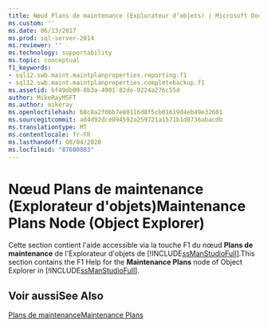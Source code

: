 ```yaml
---
title: Nœud Plans de maintenance (Explorateur d’objets) | Microsoft Docs
ms.custom: ''
ms.date: 06/13/2017
ms.prod: sql-server-2014
ms.reviewer: ''
ms.technology: supportability
ms.topic: conceptual
f1_keywords:
- sql12.swb.maint.maintplanproperties.reporting.f1
- sql12.swb.maint.maintplanproperties.completebackup.f1
ms.assetid: bf49db09-8b3a-4901-82de-9224a276c55d
author: MikeRayMSFT
ms.author: mikeray
ms.openlocfilehash: b8c8a2f06b7e80116d8f5cb01619d4eb49e32601
ms.sourcegitcommit: ad4d92dce894592a259721a1571b1d8736abacdb
ms.translationtype: MT
ms.contentlocale: fr-FR
ms.lasthandoff: 08/04/2020
ms.locfileid: "87600883"
---
```

# <a name="maintenance-plans-node-object-explorer"></a><span data-ttu-id="ebc8c-102">Nœud Plans de maintenance (Explorateur d'objets)</span><span class="sxs-lookup"><span data-stu-id="ebc8c-102">Maintenance Plans Node (Object Explorer)</span></span>
  <span data-ttu-id="ebc8c-103">Cette section contient l'aide accessible via la touche F1 du nœud **Plans de maintenance** de l'Explorateur d'objets de [!INCLUDE[ssManStudioFull](../../includes/ssmanstudiofull-md.md)].</span><span class="sxs-lookup"><span data-stu-id="ebc8c-103">This section contains the F1 Help for the **Maintenance Plans** node of Object Explorer in [!INCLUDE[ssManStudioFull](../../includes/ssmanstudiofull-md.md)].</span></span>  
  
## <a name="see-also"></a><span data-ttu-id="ebc8c-104">Voir aussi</span><span class="sxs-lookup"><span data-stu-id="ebc8c-104">See Also</span></span>  
 [<span data-ttu-id="ebc8c-105">Plans de maintenance</span><span class="sxs-lookup"><span data-stu-id="ebc8c-105">Maintenance Plans</span></span>](maintenance-plans.md)  
  
  
